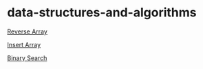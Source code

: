 # data-structures-and-algorithms

[Reverse Array](/reverseArry/README.md)

[Insert Array](./insertArray/README.md)

[Binary Search](./BinarySearch/BinarySearch.md)